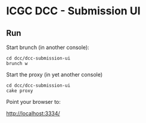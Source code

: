 ICGC DCC - Submission UI
===

Run
---

Start brunch (in another console):

	cd dcc/dcc-submission-ui
	brunch w

Start the proxy (in yet another console)

	cd dcc/dcc-submission-ui
	cake proxy

Point your browser to:

[http://localhost:3334/](http://localhost:3334/)
